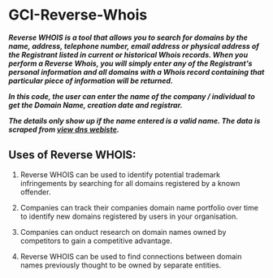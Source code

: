 # GCI-Reverse-Whois

___Reverse WHOIS is a tool that allows you to search for domains by the name, address, telephone number, email address or 
physical address of the Registrant listed in current or historical Whois records. When you perform a Reverse Whois, you will
simply enter any of the Registrant's personal information and all domains with a Whois record containing that particular piece 
of information will be returned.___

___In this code, the user can enter the name of the company / individual to get the Domain Name, creation date and registrar.___

___The details only show up if the name entered is a valid name. The data is scraped from [view dns webiste](https://viewdns.info/).___

## Uses of Reverse WHOIS:

1. Reverse WHOIS can be used to identify potential trademark infringements by searching for all domains registered by a known offender.

2. Companies can track their companies domain name portfolio over time to identify new domains registered by users in your organisation.

3. Companies can onduct research on domain names owned by competitors to gain a competitive advantage.

4. Reverse WHOIS can be used to find connections between domain names previously thought to be owned by separate entities.
